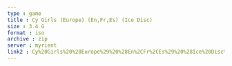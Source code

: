 ```yaml
---
type : game
title : Cy Girls (Europe) (En,Fr,Es) (Ice Disc)
size : 3.4 G
format : iso
archive : zip
server : myrient
link2 : Cy%20Girls%20%28Europe%29%20%28En%2CFr%2CEs%29%20%28Ice%20Disc%29
---
```

